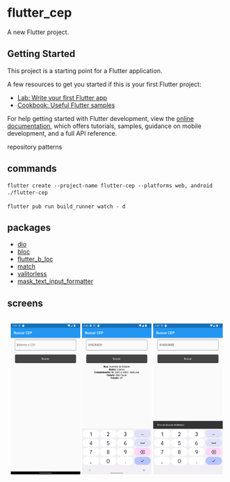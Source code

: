 # flutter_cep

A new Flutter project.

## Getting Started

This project is a starting point for a Flutter application.

A few resources to get you started if this is your first Flutter project:

- [Lab: Write your first Flutter app](https://docs.flutter.dev/get-started/codelab)
- [Cookbook: Useful Flutter samples](https://docs.flutter.dev/cookbook)

For help getting started with Flutter development, view the
[online documentation](https://docs.flutter.dev/), which offers tutorials,
samples, guidance on mobile development, and a full API reference.

repository patterns

## commands

    flutter create --project-name flutter-cep --platforms web, android ./flutter-cep

    flutter pub run build_runner watch - d

## packages

- [dio](https://pub.dev/packages/dio)
- [bloc](https://pub.dev/packages/bloc)
- [flutter_b_loc](https://pub.dev/packages/flutter_bloc)
- [match](https://pub.dev/packages/match)
- [valitorless](https://pub.dev/packages/validatorless)
- [mask_text_input_formatter](https://pub.dev/packages/mask_text_input_formatter)

## screens

<br>
<div align="center">
    <img src="screens/Screenshot_1675365675.png" width="160"/>
    <img src="screens/Screenshot_1675694462.png" width="160"/>
    <img src="screens/Screenshot_1675366364.png" width="160"/>
</div>
